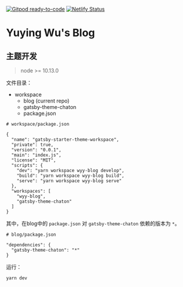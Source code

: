 [![Gitpod ready-to-code](https://img.shields.io/badge/Gitpod-ready--to--code-blue?logo=gitpod)](https://gitpod.io/#https://github.com/YuyingWu/blog) [![Netlify Status](https://api.netlify.com/api/v1/badges/6c2e7c27-9377-4b83-a71c-eef44d173609/deploy-status)](https://app.netlify.com/sites/wuyuying/deploys)

# Yuying Wu's Blog

## 主题开发

> node >= 10.13.0

文件目录：  

- workspace
  - blog (current repo)
  - gatsby-theme-chaton
  - package.json

```
# workspace/package.json

{
  "name": "gatsby-starter-theme-workspace",
  "private": true,
  "version": "0.0.1",
  "main": "index.js",
  "license": "MIT",
  "scripts": {
    "dev": "yarn workspace wyy-blog develop",
    "build": "yarn workspace wyy-blog build",
    "serve": "yarn workspace wyy-blog serve"
  },
  "workspaces": [
    "wyy-blog",
    "gatsby-theme-chaton"
  ]
}
```

其中，在blog中的 `package.json` 对 `gatsby-theme-chaton` 依赖的版本为 `*`。

```
# blog/package.json

"dependencies": {
  "gatsby-theme-chaton": "*"
}
```

运行：

```shell
yarn dev
```
